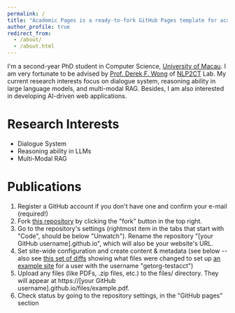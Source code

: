 ```yaml
---
permalink: /
title: "Academic Pages is a ready-to-fork GitHub Pages template for academic personal websites"
author_profile: true
redirect_from: 
  - /about/
  - /about.html
---
```


I'm a second-year PhD student in Computer Science, [University of Macau](https://www.um.edu.mo/). I am very fortunate to be advised by [Prof. Derek F. Wong](https://www.fst.um.edu.mo/personal/derek-wong/) of [NLP2CT](https://nlp2ct.cis.umac.mo/) Lab. My current research interests focus on dialogue system, reasoning ability in large language models, and multi-modal RAG. Besides, I am also interested in developing AI-driven web applications.

Research Interests
======
- Dialogue System
- Reasoning ability in LLMs
- Multi-Modal RAG

Publications
======
1. Register a GitHub account if you don't have one and confirm your e-mail (required!)
1. Fork [this repository](https://github.com/academicpages/academicpages.github.io) by clicking the "fork" button in the top right. 
1. Go to the repository's settings (rightmost item in the tabs that start with "Code", should be below "Unwatch"). Rename the repository "[your GitHub username].github.io", which will also be your website's URL.
1. Set site-wide configuration and create content & metadata (see below -- also see [this set of diffs](http://archive.is/3TPas) showing what files were changed to set up [an example site](https://getorg-testacct.github.io) for a user with the username "getorg-testacct")
1. Upload any files (like PDFs, .zip files, etc.) to the files/ directory. They will appear at https://[your GitHub username].github.io/files/example.pdf.  
1. Check status by going to the repository settings, in the "GitHub pages" section
